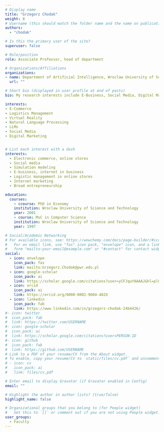 ```yaml
---
# Display name
title: "Grzegorz Chodak"
weight: 8
# Username (this should match the folder name and the name on publications)
authors:
  - "chodak"

# Is this the primary user of the site?
superuser: false

# Role/position
role: Associate Professor, head of department

# Organizations/Affiliations
organizations:
- name: Department of Artificial Intelligence, Wroclaw University of Science and Technology
  url: ""

# Short bio (displayed in user profile at end of posts)
bio: My research interests include E-Business, Social Media, Digital Marketing, VR, NLP, Logistics.

interests:
- E-Commerce
- Logistics Management
- Virtual Reality
- Natural Language Processing
- LLMs
- Social Media
- Digital Marketing


# List each interest with a dash
interests:
  - Electronic commerce, online stores
  - Social media
  - Simulation modeling
  - E-business, internet in business
  - Logistic management in online stores
  - Internet marketing
  - Broad entrepreneurship

education:
  courses:
    - ccourse: PhD in Economy
    institution: Wroclaw University of Science and Technology
    year: 2001
    - course: MsC in Computer Science
    institution: Wroclaw University of Science and Technology
    year: 1997

# Social/Academic Networking
# For available icons, see: https://wowchemy.com/docs/page-builder/#icons
#   For an email link, use "fas" icon pack, "envelope" icon, and a link in the
#   form "mailto:your-email@example.com" or "#contact" for contact widget.
social:
  - icon: envelope
    icon_pack: fas
    link: mailto:Grzegorz.Chodak@pwr.edu.pl
  - icon: google-scholar
    icon_pack: ai
    link: https://scholar.google.com/citations?user=yCFJquYAAAAJ&hl=pl&oi=ao
  - icon: orcid
    icon_pack: ai
    link: https://orcid.org/0000-0002-9604-482X
  - icon: linkedin
    icon_pack: fab
    link: https://www.linkedin.com/in/grzegorz-chodak-24b4426/
#- icon: twitter
#  icon_pack: fab
#  link: https://twitter.com/USERNAME
#- icon: google-scholar
#  icon_pack: ai
#  link: https://scholar.google.com/citations?user=PERSON-ID
#- icon: github
#  icon_pack: fab
#  link: https://github.com/USERNAME
# Link to a PDF of your resume/CV from the About widget.
# To enable, copy your resume/CV to `static/files/cv.pdf` and uncomment the lines below.
# - icon: cv
#   icon_pack: ai
#   link: files/cv.pdf

# Enter email to display Gravatar (if Gravatar enabled in Config)
email: ""

# Highlight the author in author lists? (true/false)
highlight_name: false

# Organizational groups that you belong to (for People widget)
#   Set this to `[]` or comment out if you are not using People widget.
user_groups:
  - Faculty
---
```

